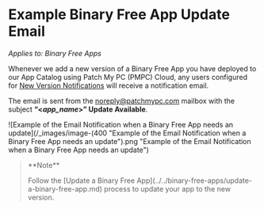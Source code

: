 # Example Binary Free App Update Email

_Applies to: Binary Free Apps_

Whenever we add a new version of a Binary Free App you have deployed to our App Catalog using Patch My PC (PMPC) Cloud, any users configured for [New Version Notifications](https://docs.patchmypc.com/patch-my-pc-cloud/binary-free-apps/manage-new-version-notifications-for-a-binary-free-app) will receive a notification email.

The email is sent from the [noreply@patchmypc.com](mailto:noreply@patchmypc.com) mailbox with the subject **“<**_**app\_name**_**>” Update Available**.

![Example of the Email Notification when a Binary Free App needs an update](/_images/image-(400 "Example of the Email Notification when a Binary Free App needs an update").png "Example of the Email Notification when a Binary Free App needs an update")

<blockquote class="wp-block-quote">
<p>**Note**</p>
<p>Follow the [Update a Binary Free App](../../binary-free-apps/update-a-binary-free-app.md) process to update your app to the new version.</p>
</blockquote>